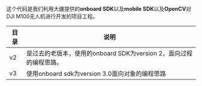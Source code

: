 这个代码是我们利用大疆提供的**onboard SDK**以及**mobile SDK**以及**OpenCV**对DJI M100无人机进行开发的项目工程。<br/>

目录  | 说明
----   | ----
v2     |  是过去的老版本，使用的onboard SDK为version 2，面向过程的编程思路。
v3    | 使用onboard sdk为version 3.0面向对象的编程思路

